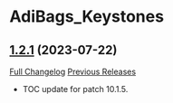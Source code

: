 # AdiBags_Keystones

## [1.2.1](https://github.com/ZelionGG/AdiBags_Keystones/tree/v1.2.1) (2023-07-22)

[Full Changelog](https://github.com/ZelionGG/AdiBags_Keystones/compare/v1.2...v1.2.1) [Previous Releases](https://github.com/ZelionGG/AdiBags_Keystones/releases)

- TOC update for patch 10.1.5.
